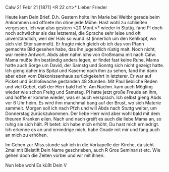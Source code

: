  Calw 21 Febr 21 [1871]
 <R 22 crt>*
Lieber Frieder

Heute kam Dein Brief. D.h. Gestern holte ihn Marie bei Weitbr gerade beim Ankommen und öffnete ihn ohne jede Mühe. Hast wohl zu schließen vergessen. 
Ich war also gestern <20 Mont.>* wieder in Stuttg. fand Pl doch noch schwächer als das letztemal, die Sprache sehr leise und oft unverständlich, weil der Hals so wund ist (innerlich um den Kehlkopf, wo sich viel Eiter sammelt). Er fragte mich gleich ob ich das von Pfann gemachte Bild gesehen habe, das ihn jugendlich rüstig malt. Noch nicht, war meine Antwort. Abds aber nahm ichs von Großmama mit nach Calw. Mama mußte ihn beständig anders legen, er findet fast keine Ruhe, Mama hatte auch Sorge um David, der Samstg und Sonntg sich nicht gezeigt hatte. Ich gieng daher ins Spital und Kaserne nach ihm zu sehen, fand ihn dann aber eben vom Diakonissenhaus zurückgekehrt in letzterer. Er war auf Picket und Schloßwache gestanden 48 Stunden. Mit Paul liebliche Reden und viel Gebet, daß der Herr bald helfe. Am Nachm. kam auch Mögling wieder wie schon Freitg und Samstag. Pl hatte jetzt große Freude an ihm, und hoffte er komme wieder, was er auch versprach. Ich selbst gieng Abds vor 6 Uhr heim. Es wird ihm manchmal bang auf der Brust, wo sich Materie sammelt. Morgen soll ich nach Pfzh und will Abds nach Stuttg weiter, um Donnerstag zurückzukommen. Der liebe Herr wird aber wohl bald mit dem theuren Kranken eilen. Nach und nach greift es auch die liebe Mama an, so ruhig sie sich hält. Pl betet: ich habe mich erhöht, Du hast mich erniedrigt. Ich erkenne es an und erniedrige mich, habe Gnade mit mir und fang auch an mich zu erhöhen.

Im Gehen zur Miss.stunde sah ich in die Vorkapelle der Kirche, da steht 2mal mit Bleistift Dein Name geschrieben, auch R Gros Seminarist etc. Wie gehen doch die Zeiten vorbei und wir mit ihnen.

Nun lebe wohl
 Es küßt Dein V
